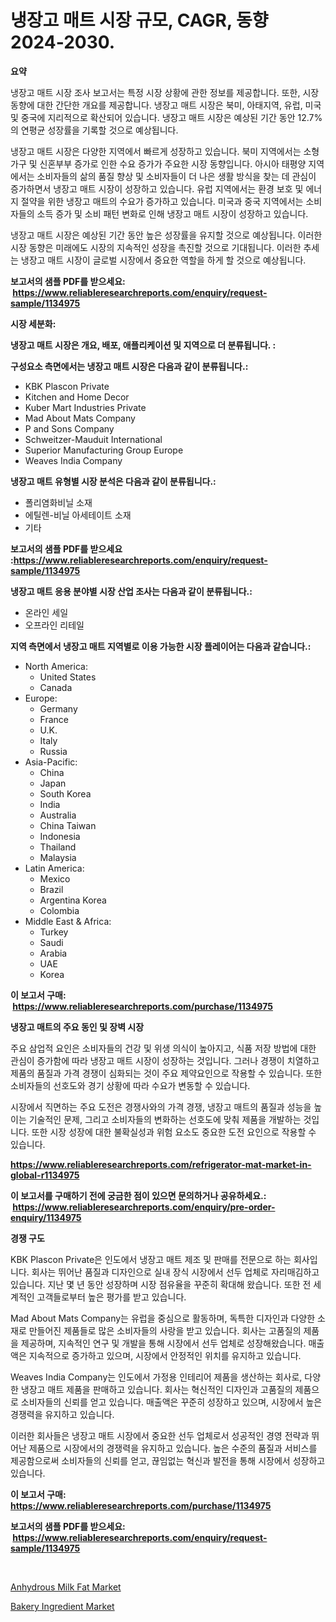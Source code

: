 <p><h1>냉장고 매트 시장 규모, CAGR, 동향 2024-2030.</h1></p><p><strong>요약</strong></p>
<p><p>냉장고 매트 시장 조사 보고서는 특정 시장 상황에 관한 정보를 제공합니다. 또한, 시장 동향에 대한 간단한 개요를 제공합니다. 냉장고 매트 시장은 북미, 아태지역, 유럽, 미국 및 중국에 지리적으로 확산되어 있습니다. 냉장고 매트 시장은 예상된 기간 동안 12.7%의 연평균 성장률을 기록할 것으로 예상됩니다.</p><p>냉장고 매트 시장은 다양한 지역에서 빠르게 성장하고 있습니다. 북미 지역에서는 소형 가구 및 신혼부부 증가로 인한 수요 증가가 주요한 시장 동향입니다. 아시아 태평양 지역에서는 소비자들의 삶의 품질 향상 및 소비자들이 더 나은 생활 방식을 찾는 데 관심이 증가하면서 냉장고 매트 시장이 성장하고 있습니다. 유럽 지역에서는 환경 보호 및 에너지 절약을 위한 냉장고 매트의 수요가 증가하고 있습니다. 미국과 중국 지역에서는 소비자들의 소득 증가 및 소비 패턴 변화로 인해 냉장고 매트 시장이 성장하고 있습니다.</p><p>냉장고 매트 시장은 예상된 기간 동안 높은 성장률을 유지할 것으로 예상됩니다. 이러한 시장 동향은 미래에도 시장의 지속적인 성장을 촉진할 것으로 기대됩니다. 이러한 추세는 냉장고 매트 시장이 글로벌 시장에서 중요한 역할을 하게 할 것으로 예상됩니다.</p></p>
<p><strong>보고서의 샘플 PDF를 받으세요: &nbsp;<a href="https://www.reliableresearchreports.com/enquiry/request-sample/1134975">https://www.reliableresearchreports.com/enquiry/request-sample/1134975</a></strong></p>
<p><strong>시장 세분화:</strong></p>
<p><strong> 냉장고 매트 시장은 개요, 배포, 애플리케이션 및 지역으로 더 분류됩니다. :</strong></p>
<p><strong>구성요소 측면에서는 냉장고 매트 시장은 다음과 같이 분류됩니다.:</strong></p>
<p><ul><li>KBK Plascon Private</li><li>Kitchen and Home Decor</li><li>Kuber Mart Industries Private</li><li>Mad About Mats Company</li><li>P and Sons Company</li><li>Schweitzer-Mauduit International</li><li>Superior Manufacturing Group Europe</li><li>Weaves India Company</li></ul></p>
<p><strong> 냉장고 매트 유형별 시장 분석은 다음과 같이 분류됩니다.:</strong></p>
<p><ul><li>폴리염화비닐 소재</li><li>에틸렌-비닐 아세테이트 소재</li><li>기타</li></ul></p>
<p><strong>보고서의 샘플 PDF를 받으세요 :<a href="https://www.reliableresearchreports.com/enquiry/request-sample/1134975">https://www.reliableresearchreports.com/enquiry/request-sample/1134975</a></strong></p>
<p><strong> 냉장고 매트 응용 분야별 시장 산업 조사는 다음과 같이 분류됩니다.:</strong></p>
<p><ul><li>온라인 세일</li><li>오프라인 리테일</li></ul></p>
<p><strong>지역 측면에서 냉장고 매트 지역별로 이용 가능한 시장 플레이어는 다음과 같습니다.:</strong></p>
<p><ul>
    <li>
        North America:
        <ul>
            <li>United States</li>
            <li>Canada</li>
        </ul>
    </li>
    <li>
        Europe:
        <ul>
            <li>Germany</li>
            <li>France</li>
            <li>U.K.</li>
            <li>Italy</li>
            <li>Russia</li>
        </ul>
    </li>
    <li>
        Asia-Pacific:
        <ul>
            <li>China</li>
            <li>Japan</li>
            <li>South Korea</li>
            <li>India</li>
            <li>Australia</li>
            <li>China Taiwan</li>
            <li>Indonesia</li>
            <li>Thailand</li>
            <li>Malaysia</li>
        </ul>
    </li>
    <li>
        Latin America:
        <ul>
            <li>Mexico</li>
            <li>Brazil</li>
            <li>Argentina Korea</li>
            <li>Colombia</li>
        </ul>
    </li>
    <li>
        Middle East & Africa:
        <ul>
            <li>Turkey</li>
            <li>Saudi</li>
            <li>Arabia</li>
            <li>UAE</li>
            <li>Korea</li>
        </ul>
    </li>
    </ul></p>
<p><strong>이 보고서 구매: &nbsp;<a href="https://www.reliableresearchreports.com/purchase/1134975">https://www.reliableresearchreports.com/purchase/1134975</a></strong></p>
<p><strong>냉장고 매트의 주요 동인 및 장벽 시장</strong></p>
<p><p>주요 삼업적 요인은 소비자들의 건강 및 위생 의식이 높아지고, 식품 저장 방법에 대한 관심이 증가함에 따라 냉장고 매트 시장이 성장하는 것입니다. 그러나 경쟁이 치열하고 제품의 품질과 가격 경쟁이 심화되는 것이 주요 제약요인으로 작용할 수 있습니다. 또한 소비자들의 선호도와 경기 상황에 따라 수요가 변동할 수 있습니다.</p><p>시장에서 직면하는 주요 도전은 경쟁사와의 가격 경쟁, 냉장고 매트의 품질과 성능을 높이는 기술적인 문제, 그리고 소비자들의 변화하는 선호도에 맞춰 제품을 개발하는 것입니다. 또한 시장 성장에 대한 불확실성과 위험 요소도 중요한 도전 요인으로 작용할 수 있습니다.</p></p>
<p><strong><a href="https://www.reliableresearchreports.com/refrigerator-mat-market-in-global-r1134975">https://www.reliableresearchreports.com/refrigerator-mat-market-in-global-r1134975</a></strong></p>
<p><strong>이 보고서를 구매하기 전에 궁금한 점이 있으면 문의하거나 공유하세요.: &nbsp;<a href="https://www.reliableresearchreports.com/enquiry/pre-order-enquiry/1134975">https://www.reliableresearchreports.com/enquiry/pre-order-enquiry/1134975</a></strong></p>
<p><strong>경쟁 구도</strong></p>
<p><p>KBK Plascon Private은 인도에서 냉장고 매트 제조 및 판매를 전문으로 하는 회사입니다. 회사는 뛰어난 품질과 디자인으로 실내 장식 시장에서 선두 업체로 자리매김하고 있습니다. 지난 몇 년 동안 성장하며 시장 점유율을 꾸준히 확대해 왔습니다. 또한 전 세계적인 고객들로부터 높은 평가를 받고 있습니다.</p><p>Mad About Mats Company는 유럽을 중심으로 활동하며, 독특한 디자인과 다양한 소재로 만들어진 제품들로 많은 소비자들의 사랑을 받고 있습니다. 회사는 고품질의 제품을 제공하며, 지속적인 연구 및 개발을 통해 시장에서 선두 업체로 성장해왔습니다. 매출액은 지속적으로 증가하고 있으며, 시장에서 안정적인 위치를 유지하고 있습니다.</p><p>Weaves India Company는 인도에서 가정용 인테리어 제품을 생산하는 회사로, 다양한 냉장고 매트 제품을 판매하고 있습니다. 회사는 혁신적인 디자인과 고품질의 제품으로 소비자들의 신뢰를 얻고 있습니다. 매출액은 꾸준히 성장하고 있으며, 시장에서 높은 경쟁력을 유지하고 있습니다.</p><p>이러한 회사들은 냉장고 매트 시장에서 중요한 선두 업체로서 성공적인 경영 전략과 뛰어난 제품으로 시장에서의 경쟁력을 유지하고 있습니다. 높은 수준의 품질과 서비스를 제공함으로써 소비자들의 신뢰를 얻고, 끊임없는 혁신과 발전을 통해 시장에서 성장하고 있습니다.</p></p>
<p><strong>이 보고서 구매: &nbsp; <a href="https://www.reliableresearchreports.com/purchase/1134975">https://www.reliableresearchreports.com/purchase/1134975</a></strong></p>
<p><strong>보고서의 샘플 PDF를 받으세요: &nbsp;<a href="https://www.reliableresearchreports.com/enquiry/request-sample/1134975">https://www.reliableresearchreports.com/enquiry/request-sample/1134975</a></strong><strong></strong></p>
<p>&nbsp;</p>
<p><p><a href="https://five-trouble-98a.notion.site/Anhydrous-Milk-Fat-Market-Size-and-Market-Trends-Complete-Industry-Overview-2024-to-2031-c4d8e2fc81304ccba64dca5f66c0a962">Anhydrous Milk Fat Market</a></p><p><a href="https://nifty-kite-d51.notion.site/Bakery-Ingredient-Market-Exploring-Market-Share-Market-Trends-and-Future-Growth-cd1af61a0e55437da1956935abcd7bba">Bakery Ingredient Market</a></p></p>